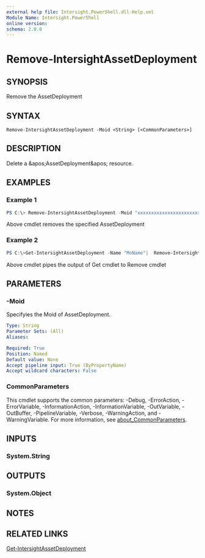 ```yaml
---
external help file: Intersight.PowerShell.dll-Help.xml
Module Name: Intersight.PowerShell
online version:
schema: 2.0.0
---
```


# Remove-IntersightAssetDeployment

## SYNOPSIS
Remove the AssetDeployment

## SYNTAX

```
Remove-IntersightAssetDeployment -Moid <String> [<CommonParameters>]
```

## DESCRIPTION
Delete a &amp;apos;AssetDeployment&amp;apos; resource.

## EXAMPLES

### Example 1
```powershell
PS C:\> Remove-IntersightAssetDeployment -Moid "xxxxxxxxxxxxxxxxxxxxxxxxxxx"
```
Above cmdlet removes the specified AssetDeployment 

### Example 2
```powershell
PS C:\>Get-IntersightAssetDeployment -Name "MoName"|  Remove-IntersightAssetDeployment
```
Above cmdlet pipes the output of Get cmdlet to Remove cmdlet

## PARAMETERS

### -Moid
Specifyies the Moid of AssetDeployment.

```yaml
Type: String
Parameter Sets: (All)
Aliases:

Required: True
Position: Named
Default value: None
Accept pipeline input: True (ByPropertyName)
Accept wildcard characters: False
```

### CommonParameters
This cmdlet supports the common parameters: -Debug, -ErrorAction, -ErrorVariable, -InformationAction, -InformationVariable, -OutVariable, -OutBuffer, -PipelineVariable, -Verbose, -WarningAction, and -WarningVariable. For more information, see [about_CommonParameters](http://go.microsoft.com/fwlink/?LinkID=113216).

## INPUTS

### System.String

## OUTPUTS

### System.Object
## NOTES

## RELATED LINKS

[Get-IntersightAssetDeployment](./Get-IntersightAssetDeployment.md)

